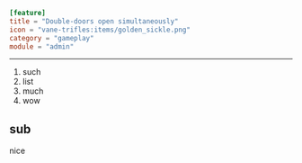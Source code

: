 ```toml
[feature]
title = "Double-doors open simultaneously"
icon = "vane-trifles:items/golden_sickle.png"
category = "gameplay"
module = "admin"
```
---

1. such
2. list
3. much
4. wow

## sub

nice
